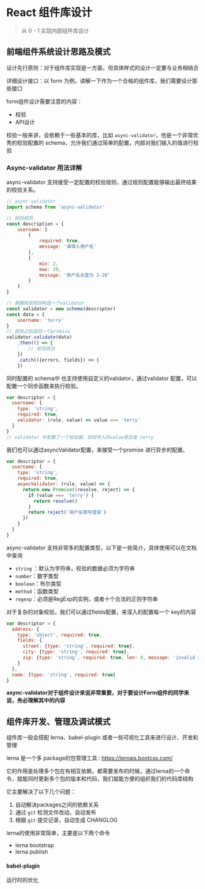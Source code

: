 # React 组件库设计

> 从 0 - 1 实现内部组件库设计

## 前端组件系统设计思路及模式

设计先行原则：对于组件库实现是一方面，但具体样式的设计一定要与业务相结合

详细设计接口：以 form 为例，讲解一下作为一个合格的组件库，我们需要设计那些接口



form组件设计需要注意的内容：

+ 校验
+ API设计

校验一般来讲，会依赖于一些基本的库，比如 `async-validator`，他是一个非常优秀的校验配置的 schema，允许我们通过简单的配置，内部对我们输入的值进行校验

### Async-validator 用法详解

async-validator 支持接受一定配置的校验规则，通过规则配置能够输出最终结果的校验关系。

```jsx
// async-validator
import schema from 'async-validator'

// 校验规则
const description = {
    username: [
        {
            required: true,
            message: '请填入用户名'
        },
        {
            min: 2,
            max: 20,
            message: '用户名长度为 2-20'
        }
    ]
}

// 根据校验规则构造一个validator
const validator = new schema(descriptor)
const data = {
    username: 'terry'
}
// 校验之后返回一个promise 
validator.validate(data)
    ,then(() => {
        // 校验成功
    })
    .catch(({errors, fields}) => {        
    })
```

同时配置的 schema中 也支持使用自定义的validator，通过validator 配置，可以配置一个同步函数来执行校验。

```js
var descriptor = {
  username: {
    type: 'string',
    required: true,
    validator: (rule, value) => value === 'terry'
  }
}
// validator 中配置了一个校验器，校验传入的value是否是 terry
```

我们也可以通过asyncValidator配置，来接受一个promise 进行异步的配置。

```js
var descriptor = {
  username: {
    type: 'string',
    required: true,
    asyncValidator: (rule, value) => {
      return new Promise((resolve, reject) => {
        if (value === 'terry') {
          return resolve()
        }
        return reject('用户名填写错误')
      })
    }
  }
}
```

async-validator 支持非常多的配置类型，以下是一些简介，具体使用可以在文档中查询

+ `string` ：默认为字符串，校验的数据必须为字符串
+ `number`：数字类型
+ `boolean`：布尔类型
+ `method`：函数类型
+ `regexp`：必须是RegExp的实例，或者十个合法的正则字符串



对于复杂的对象校验，我们可以通过fields配置，来深入的配置每一个 key的内容

```js
var descriptor = {
  address: {
    type: 'object', required: true,
    fields: {
      street: {type: 'string', required: true},
      city: {type: 'string', required: true},
      zip: {type: 'string', required: true, len: 8, message: 'invalid zip'}
    }
  },
  name: {type: 'string', required: true}
}
```

**async-validator对于组件设计来说非常重要，对于要设计Form组件的同学来说，务必理解其中的内容**









## 组件库开发、管理及调试模式

组件库一般会搭配 lerna、babel-plugin 或者一些可视化工具来进行设计、开发和管理

lerna 是一个多 package的包管理工具 : https://lernajs.bootcss.com/

它的作用是处理多个包在有相互依赖，都需要发布的时候，通过lerna的一个命令，就能同时更新多个包的版本和代码，我们就能方便的组织我们的代码库结构

它主要解决了以下几个问题：

1. 自动解决packages之间的依赖关系
2. 通过 `git` 检测文件改动，自动发布
3. 根据 `git` 提交记录，自动生成 CHANGLOG

lerna的使用非常简单，主要是以下两个命令

+ lerna bootstrap
+ lerna publish



#### babel-plugin

运行时的优化



















































